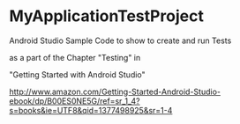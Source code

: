 MyApplicationTestProject
========================

Android Studio Sample Code to show to create and run Tests

as a part of the Chapter "Testing" in

"Getting Started with Android Studio"

http://www.amazon.com/Getting-Started-Android-Studio-ebook/dp/B00ES0NE5G/ref=sr_1_4?s=books&ie=UTF8&qid=1377498925&sr=1-4
